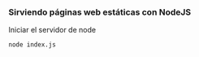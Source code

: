 ### Sirviendo páginas web estáticas con NodeJS

Iniciar el servidor de node
```bash
node index.js
```